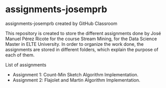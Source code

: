 # assignments-josemprb
assignments-josemprb created by GitHub Classroom

This repository is created to store the different assignments done by José Manuel Pérez Ricote for the course Stream Mining, for the Data Science Master in ELTE University. In order to organize the work done, the assignments are stored in different folders, which explain the purpose of each of them.

List of assignments
* Assignment 1: Count-Min Sketch Algorithm Implementation.
* Assignment 2: Flajolet and Martin Algorithm Implementation.
